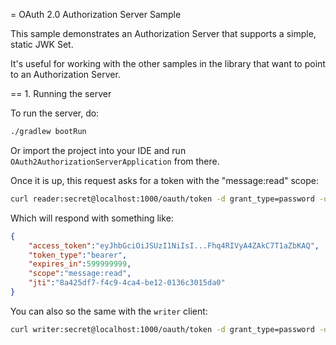 = OAuth 2.0 Authorization Server Sample

This sample demonstrates an Authorization Server that supports a simple, static JWK Set.

It's useful for working with the other samples in the library that want to point to an Authorization Server.

== 1. Running the server

To run the server, do:

```bash
./gradlew bootRun
```

Or import the project into your IDE and run `OAuth2AuthorizationServerApplication` from there.

Once it is up, this request asks for a token with the "message:read" scope:

```bash
curl reader:secret@localhost:1000/oauth/token -d grant_type=password -d username=subject -d password=password
```

Which will respond with something like:

```json
{
    "access_token":"eyJhbGciOiJSUzI1NiIsI...Fhq4RIVyA4ZAkC7T1aZbKAQ",
    "token_type":"bearer",
    "expires_in":599999999,
    "scope":"message:read",
    "jti":"8a425df7-f4c9-4ca4-be12-0136c3015da0"
}
```

You can also so the same with the `writer` client:

```bash
curl writer:secret@localhost:1000/oauth/token -d grant_type=password -d username=subject -d password=password
```
